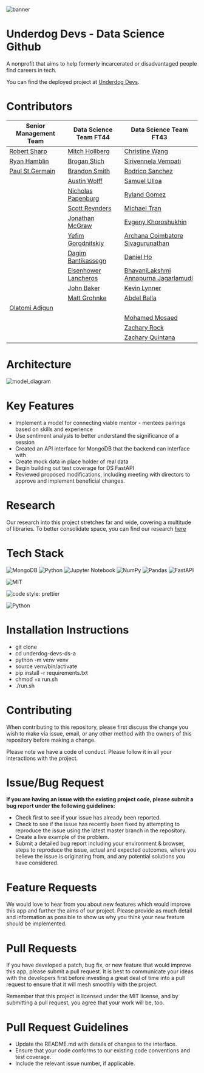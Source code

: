 ![banner](./assets/banner.png)

# Underdog Devs - Data Science Github
A nonprofit that aims to help formerly incarcerated or disadvantaged people find careers in tech.

You can find the deployed project at [Underdog Devs](https://www.underdogdevs.org/).


# Contributors
| Senior Management Team  | Data Science Team FT44                                                  | Data Science Team FT43 |
| ------------- |-------------------------------------------------------------------------| ------------ |
| [Robert Sharp](https://github.com/BrokenShell)    | [Mitch Hollberg](https://github.com/hollberg)                    | [Christine Wang](https://github.com/ChristineWangcy) |
| [Ryan Hamblin](https://github.com/ryan-hamblin)  | [Brogan Stich](https://github.com/ad-victoriam-101)            | [Sirivennela Vempati](https://github.com/sirivennelavempati) |
| [Paul St.Germain](https://github.com/paulstgermain) | [Brandon Smith](https://github.com/BrandonSmith710)                   | [Rodrico Sanchez](https://github.com/rodricobsanchez) |
| | [Austin Wolff](https://github.com/AustinJamesWolff)                     | [Samuel Ulloa](https://github.com/ulloa) |
| | [Nicholas Papenburg](https://github.com/NPAPENBURG)                     | [Ryland Gomez](https://github.com/RylandGomez) |
| | [Scott Reynders](https://github.com/wscottreynders)                     | [Michael Tran](https://github.com/mktran0417) |
| | [Jonathan McGraw](https://github.com/jonathan-mcgraw)                   | [Evgeny Khoroshukhin](https://github.com/ev-horrosh) |
| | [Yefim Gorodnitskiy](https://github.com/yefim-g)                        | [Archana Coimbatore Sivagurunathan](https://github.com/archana062031) |
| | [Dagim Bantikassegn](https://github.com/DagimB)                         | [Daniel Ho](https://github.com/djho57) |
| | [Eisenhower Lancheros](https://github.com/Ike888)                       | [BhavaniLakshmi Annapurna Jagarlamudi](https://github.com/Annapurnaj91) |
| | [John Baker](https://github.com/BakerJr1904)                            | [Kevin Lynner](https://github.com/LynnerKevin) |
| | [Matt Grohnke](https://github.com/mgrohnke)                             | [Abdel Balla](https://github.com/amballa) |
| [Olatomi Adigun](https://github.com/OlatomiAdigun) |
| | | [Mohamed Mosaed](https://github.com/mohamedmosaed) |
| | | [Zachary Rock](https://github.com/ZacharyRock) |
| | | [Zachary Quintana](https://github.com/Zack-Quintana) |


# Architecture
![model_diagram](./assets/model_diagram.png)

# Key Features
- Implement a model for connecting  viable mentor - mentees pairings based on skills and experience
- Use sentiment analysis to better understand the significance of a session
- Created an API interface for MongoDB that the backend can interface with 
- Create mock data in place holder of real data 
- Begin building out test coverage for DS FastAPI
- Reviewed proposed modifications, including meeting with directors to approve and implement beneficial changes.

# Research
Our research into this project stretches far and wide, covering a multitude of libraries. To better consolidate space, you can find our research [here](https://github.com/BloomTech-Labs/underdog-devs-ds-a/tree/main/notebooks)

# Tech Stack
![MongoDB](https://img.shields.io/badge/MongoDB-%234ea94b.svg?style=for-the-badge&logo=mongodb&logoColor=white)
![Python](https://img.shields.♠io/badge/python-3670A0?style=for-the-badge&logo=python&logoColor=ffdd54)
![Jupyter Notebook](https://img.shields.io/badge/jupyter-%23FA0F00.svg?style=for-the-badge&logo=jupyter&logoColor=white)
![NumPy](https://img.shields.io/badge/numpy-%23013243.svg?style=for-the-badge&logo=numpy&logoColor=white)
![Pandas](https://img.shields.io/badge/pandas-%23150458.svg?style=for-the-badge&logo=pandas&logoColor=white)
![FastAPI](https://img.shields.io/badge/FastAPI-005571?style=for-the-badge&logo=fastapi)

![MIT](https://img.shields.io/packagist/l/doctrine/orm.svg)  

![code style: prettier](https://img.shields.io/badge/code_style-prettier-ff69b4.svg?style=flat-square) 

![Python](https://img.shields.io/pypi/pyversions/VS)

# Installation Instructions
- git clone <DS Repo URL>
- cd underdog-devs-ds-a
- python -m venv venv
- source venv/bin/activate
- pip install -r requirements.txt
- chmod +x run.sh
- ./run.sh

# Contributing
When contributing to this repository, please first discuss the change you wish to make via issue, email, or any other method with the owners of this repository before making a change.

Please note we have a code of conduct. Please follow it in all your interactions with the project.

# Issue/Bug Request
**If you are having an issue with the existing project code, please submit a bug report under the following guidelines:**

- Check first to see if your issue has already been reported.
- Check to see if the issue has recently been fixed by attempting to reproduce the issue using the latest master branch in the repository.
- Create a live example of the problem.
- Submit a detailed bug report including your environment & browser, steps to reproduce the issue, actual and expected outcomes, where you believe the issue is originating from, and any potential solutions you have considered.

# Feature Requests
We would love to hear from you about new features which would improve this app and further the aims of our project. Please provide as much detail and information as possible to show us why you think your new feature should be implemented.

# Pull Requests
If you have developed a patch, bug fix, or new feature that would improve this app, please submit a pull request. It is best to communicate your ideas with the developers first before investing a great deal of time into a pull request to ensure that it will mesh smoothly with the project.

Remember that this project is licensed under the MIT license, and by submitting a pull request, you agree that your work will be, too.

# Pull Request Guidelines
- Update the README.md with details of changes to the interface.
- Ensure that your code conforms to our existing code conventions and test coverage.
- Include the relevant issue number, if applicable.
